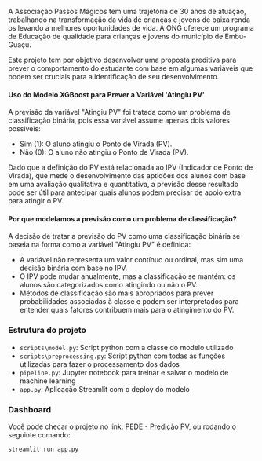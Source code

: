 A Associação Passos Mágicos tem uma trajetória de 30 anos de atuação, trabalhando na transformação da vida de crianças e jovens de baixa renda os levando a melhores oportunidades de vida. A ONG oferece um programa de Educação de qualidade para crianças e jovens do município de Embu-Guaçu.

Este projeto tem por objetivo desenvolver uma proposta preditiva para prever o comportamento do estudante com base em algumas variáveis que podem ser cruciais para a identificação de seu desenvolvimento.

#### Uso do Modelo XGBoost para Prever a Variável 'Atingiu PV'

A previsão da variável "Atingiu PV" foi tratada como um problema de classificação binária, pois essa variável assume apenas dois valores possíveis:

- Sim (1): O aluno atingiu o Ponto de Virada (PV).
- Não (0): O aluno não atingiu o Ponto de Virada (PV).

Dado que a definição do PV está relacionada ao IPV (Indicador de Ponto de Virada), que mede o desenvolvimento das aptidões dos alunos com base em uma avaliação qualitativa e quantitativa, a previsão desse resultado pode ser útil para antecipar quais alunos podem precisar de apoio extra para atingir o PV.

#### Por que modelamos a previsão como um problema de classificação?

A decisão de tratar a previsão do PV como uma classificação binária se baseia na forma como a variável "Atingiu PV" é definida:

- A variável não representa um valor contínuo ou ordinal, mas sim uma decisão binária com base no IPV.
- O IPV pode mudar anualmente, mas a classificação se mantém: os alunos são categorizados como atingindo ou não o PV.
- Métodos de classificação são mais apropriados para prever probabilidades associadas à classe e podem ser interpretados para entender quais fatores contribuem mais para o atingimento do PV.

### Estrutura do projeto

- ``scripts\model.py``: Script python com a classe do modelo utilizado
- ``scripts\preprocessing.py``: Script python com todas as funções utilizadas para fazer o processamento dos dados
- ``pipeline.py``: Jupyter notebook para treinar e salvar o modelo de machine learning
- ``app.py``: Aplicação Streamlit com o deploy do modelo

### Dashboard

Você pode checar o projeto no link: [PEDE - Predição PV](https://fiap-tc4-petroleumpriceprediction.streamlit.app/), ou
rodando o seguinte comando:
```bash
streamlit run app.py
```